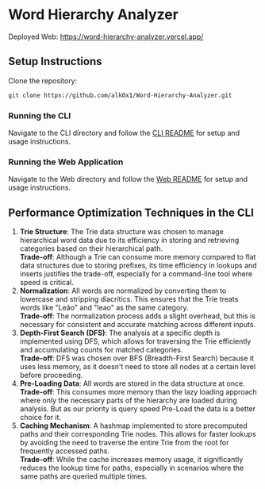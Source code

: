 # Word Hierarchy Analyzer
Deployed Web: https://word-hierarchy-analyzer.vercel.app/
## Setup Instructions
Clone the repository:
```bash
git clone https://github.com/alk0x1/Word-Hierarchy-Analyzer.git
```
### Running the CLI
Navigate to the CLI directory and follow the [CLI README](./cli/README.md) for setup and usage instructions.

### Running the Web Application
Navigate to the Web directory and follow the [Web README](./web/README.md) for setup and usage instructions.

## Performance Optimization Techniques in the CLI

1. **Trie Structure**:
 The Trie data structure was chosen to manage hierarchical word data due to its efficiency in storing and retrieving categories based on their hierarchical path. <br />
**Trade-off**: Although a Trie can consume more memory compared to flat data structures due to storing prefixes, its time efficiency in lookups and inserts justifies the trade-off, especially for a command-line tool where speed is critical.
2. **Normalization**:
All words are normalized by converting them to lowercase and stripping diacritics. This ensures that the Trie treats words like "Leão" and "leao" as the same category.<br />
**Trade-off**: The normalization process adds a slight overhead, but this is necessary for consistent and accurate matching across different inputs.
3. **Depth-First Search (DFS)**:
The analysis at a specific depth is implemented using DFS, which allows for traversing the Trie efficiently and accumulating counts for matched categories.<br />
**Trade-off**: DFS was chosen over BFS (Breadth-First Search) because it uses less memory, as it doesn't need to store all nodes at a certain level before proceeding.
4. **Pre-Loading Data**:
All words are stored in the data structure at once.<br />
**Trade-off**: This consumes more memory than the lazy loading approach where only the necessary parts of the hierarchy are loaded during analysis. But as our priority is query speed Pre-Load the data is a better choice for it.
5. **Caching Mechanism**:
A hashmap implemented to store precomputed paths and their corresponding Trie nodes. This allows for faster lookups by avoiding the need to traverse the entire Trie from the root for frequently accessed paths.<br />
**Trade-off**: While the cache increases memory usage, it significantly reduces the lookup time for paths, especially in scenarios where the same paths are queried multiple times.






